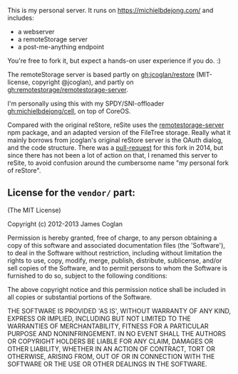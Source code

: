 This is my personal server. It runs on https://michielbdejong.com/ and includes:

* a webserver
* a remoteStorage server
* a post-me-anything endpoint

You're free to fork it, but expect a hands-on user experience if you do. :)

The remoteStorage server is based partly on [gh:jcoglan/restore](https://github.com/jcoglan/restore) (MIT-license, copyright @jcoglan), and partly on [gh:remotestorage/remotestorage-server](remotestorage-server).

I'm personally using this with my SPDY/SNI-offloader [gh:michielbdejong/cell](Cell), on top of CoreOS.

Compared with the original reStore, reSite uses the [remotestorage-server](http://npmjs.org/package/remotestorage-server) npm package, and an adapted version of the FileTree storage. Really what it mainly borrows from jcoglan's original reStore server is the OAuth dialog, and the code structure. There was a [pull-request](https://github.com/jcoglan/restore/pull/13) for this fork in 2014, but since there has not been a lot of action on that, I renamed this server to reSite, to avoid confusion around the cumbersome name "my personal fork of reStore".


## License for the `vendor/` part:

(The MIT License)

Copyright (c) 2012-2013 James Coglan

Permission is hereby granted, free of charge, to any person obtaining a copy of
this software and associated documentation files (the 'Software'), to deal in
the Software without restriction, including without limitation the rights to
use, copy, modify, merge, publish, distribute, sublicense, and/or sell copies
of the Software, and to permit persons to whom the Software is furnished to do
so, subject to the following conditions:

The above copyright notice and this permission notice shall be included in all
copies or substantial portions of the Software.

THE SOFTWARE IS PROVIDED 'AS IS', WITHOUT WARRANTY OF ANY KIND, EXPRESS OR
IMPLIED, INCLUDING BUT NOT LIMITED TO THE WARRANTIES OF MERCHANTABILITY,
FITNESS FOR A PARTICULAR PURPOSE AND NONINFRINGEMENT. IN NO EVENT SHALL THE
AUTHORS OR COPYRIGHT HOLDERS BE LIABLE FOR ANY CLAIM, DAMAGES OR OTHER
LIABILITY, WHETHER IN AN ACTION OF CONTRACT, TORT OR OTHERWISE, ARISING FROM,
OUT OF OR IN CONNECTION WITH THE SOFTWARE OR THE USE OR OTHER DEALINGS IN THE
SOFTWARE.

